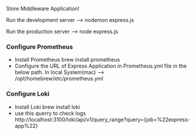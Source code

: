 Store Middleware Application!

Run the development server --> nodemon express.js

Run the production server --> node express.js

### Configure Prometheus
* Install Prometheus
brew install prometheus
* Configure the URL of Express Application in Prometheus.yml file in the below path.
In local System(mac)  -->  /opt/homebrew/etc/prometheus.yml

### Configure Loki
* Install Loki
brew install loki
* use this querry to check logs 
http://localhost:3100/loki/api/v1/query_range?query={job=%22express-app%22}
